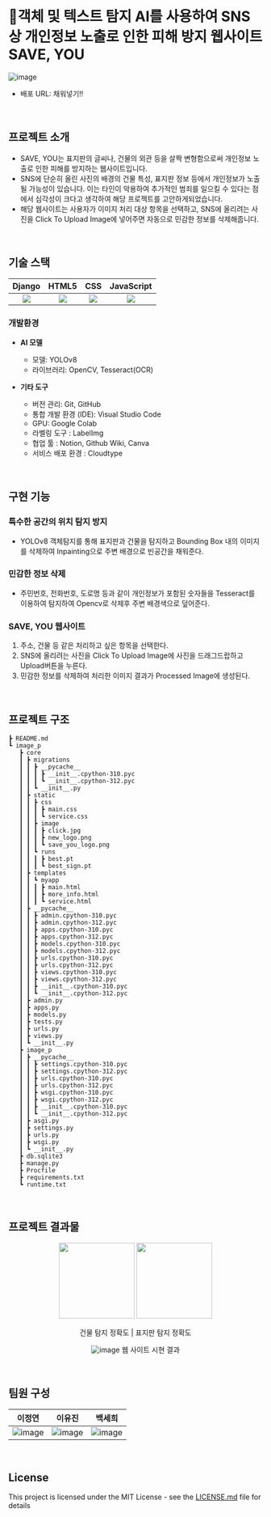 # 🤳객체 및 텍스트 탐지 AI를 사용하여 SNS 상 개인정보 노출로 인한 피해 방지 웹사이트 SAVE, YOU

![image](https://github.com/homelessYouHackathon/hackhack/assets/125464850/6eda703b-1781-41f8-98b7-49a0089fe837)

- 배포 URL: 채워넣기!! 

<br>

## 프로젝트 소개

- SAVE, YOU는 표지판의 글씨나, 건물의 외관 등을 살짝 변형함으로써 개인정보 노출로 인한 피해를 방지하는 웹사이트입니다.
- SNS에 단순히 올린 사진의 배경의 건물 특성, 표지판 정보 등에서 개인정보가 노출될 가능성이 있습니다. 이는 타인이 악용하여 추가적인 범죄를 일으킬 수 있다는 점에서 심각성이 크다고 생각하여 해당 프로젝트를 고안하게되었습니다.
- 해당 웹사이트는 사용자가 이미지 처리 대상 항목을 선택하고, SNS에 올리려는 사진을 Click To Upload Image에 넣어주면 자동으로 민감한 정보를 삭제해줍니다.

<br>

## 기술 스택

|   Django   |   HTML5   |   CSS    |  JavaScript   |
| :--------: | :-------: | :------: | :-----------: |
|   <img src="https://img.shields.io/badge/django-092E20?style=for-the-badge&logo=django&logoColor=white">    |  <img src="https://img.shields.io/badge/html5-E34F26?style=for-the-badge&logo=html5&logoColor=white">  |  <img src="https://img.shields.io/badge/css-1572B6?style=for-the-badge&logo=css3&logoColor=white">  |    <img src="https://img.shields.io/badge/javascript-F7DF1E?style=for-the-badge&logo=javascript&logoColor=black">      |

### 개발환경
- **AI 모델**
  - 모델: YOLOv8
  - 라이브러리: OpenCV, Tesseract(OCR)

- **기타 도구**
  - 버전 관리: Git, GitHub
  - 통합 개발 환경 (IDE): Visual Studio Code
  - GPU: Google Colab
  - 라벨링 도구 : LabelImg
  - 협업 툴 : Notion, Github Wiki, Canva
  - 서비스 배포 환경 : Cloudtype
<br>

## 구현 기능

### 특수한 공간의 위치 탐지 방지
- YOLOv8 객체탐지를 통해 표지판과 건물을 탐지하고 Bounding Box 내의 이미지를 삭제하여 Inpainting으로 주변 배경으로 빈공간을 채워준다.

### 민감한 정보 삭제
- 주민번호, 전화번호, 도로명 등과 같이 개인정보가 포함된 숫자들을 Tesseract를 이용하여 탐지하여 Opencv로 삭제후 주변 배경색으로 덮어준다.

### SAVE, YOU 웹사이트
1. 주소, 건물 등 같은 처리하고 싶은 항목을 선택한다.
2. SNS에 올리려는 사진을 Click To Upload Image에 사진을 드래그드랍하고 Upload버튼을 누른다.
3. 민감한 정보를 삭제하여 처리한 이미지 결과가 Processed Image에 생성된다.

<br>

## 프로젝트 구조

```
┣ README.md
┗ image_p
   ┣ core
   ┃ ┣ migrations
   ┃ ┃ ┣ __pycache__
   ┃ ┃ ┃ ┣ __init__.cpython-310.pyc
   ┃ ┃ ┃ ┗ __init__.cpython-312.pyc
   ┃ ┃ ┗ __init__.py
   ┃ ┣ static
   ┃ ┃ ┣ css
   ┃ ┃ ┃ ┣ main.css
   ┃ ┃ ┃ ┗ service.css
   ┃ ┃ ┣ image
   ┃ ┃ ┃ ┣ click.jpg
   ┃ ┃ ┃ ┣ new_logo.png
   ┃ ┃ ┃ ┗ save_you_logo.png
   ┃ ┃ ┗ runs
   ┃ ┃ ┃ ┣ best.pt
   ┃ ┃ ┃ ┗ best_sign.pt
   ┃ ┣ templates
   ┃ ┃ ┗ myapp
   ┃ ┃ ┃ ┣ main.html
   ┃ ┃ ┃ ┣ more_info.html
   ┃ ┃ ┃ ┗ service.html
   ┃ ┣ __pycache__
   ┃ ┃ ┣ admin.cpython-310.pyc
   ┃ ┃ ┣ admin.cpython-312.pyc
   ┃ ┃ ┣ apps.cpython-310.pyc
   ┃ ┃ ┣ apps.cpython-312.pyc
   ┃ ┃ ┣ models.cpython-310.pyc
   ┃ ┃ ┣ models.cpython-312.pyc
   ┃ ┃ ┣ urls.cpython-310.pyc
   ┃ ┃ ┣ urls.cpython-312.pyc
   ┃ ┃ ┣ views.cpython-310.pyc
   ┃ ┃ ┣ views.cpython-312.pyc
   ┃ ┃ ┣ __init__.cpython-310.pyc
   ┃ ┃ ┗ __init__.cpython-312.pyc
   ┃ ┣ admin.py
   ┃ ┣ apps.py
   ┃ ┣ models.py
   ┃ ┣ tests.py
   ┃ ┣ urls.py
   ┃ ┣ views.py
   ┃ ┗ __init__.py
   ┣ image_p
   ┃ ┣ __pycache__
   ┃ ┃ ┣ settings.cpython-310.pyc
   ┃ ┃ ┣ settings.cpython-312.pyc
   ┃ ┃ ┣ urls.cpython-310.pyc
   ┃ ┃ ┣ urls.cpython-312.pyc
   ┃ ┃ ┣ wsgi.cpython-310.pyc
   ┃ ┃ ┣ wsgi.cpython-312.pyc
   ┃ ┃ ┣ __init__.cpython-310.pyc
   ┃ ┃ ┗ __init__.cpython-312.pyc
   ┃ ┣ asgi.py
   ┃ ┣ settings.py
   ┃ ┣ urls.py
   ┃ ┣ wsgi.py
   ┃ ┗ __init__.py
   ┣ db.sqlite3
   ┣ manage.py
   ┣ Procfile
   ┣ requirements.txt
   ┗ runtime.txt
```

<br>

## 프로젝트 결과물

<div align="center">
  
<img src="https://github.com/homelessYouHackathon/hackhack/assets/125464850/9107e034-d2f4-4da4-b87c-f900168a146d" height=150 width=150>
<img src="https://github.com/homelessYouHackathon/hackhack/assets/125464850/9269e0e5-5645-4b07-9cf6-361eae44605d" height=150 width=150>

건물 탐지 정확도 | 표지판 탐지 정확도

![image](https://github.com/homelessYouHackathon/hackhack/assets/125464850/d3cd2115-d4f2-4f4b-8b57-a6fc1eedaa66)
웹 사이트 시현 결과

</div>

<br>

## 팀원 구성

<div align="center">

| **이정연** | **이유진** | **백세희** |
| :--------: |  :--------: | :--------: |
| ![image](https://github.com/homelessYouHackathon/hackhack/assets/125464850/e6773656-8aea-4a77-bc7e-3da289ce316a) | ![image](https://github.com/homelessYouHackathon/hackhack/assets/125464850/f266a5b3-47b5-49fc-8bbc-849927524979) | ![image](https://github.com/homelessYouHackathon/hackhack/assets/125464850/0bfbe2e5-10d4-4b22-a310-22f96e69ebbf) |

</div>

<br>

## License

This project is licensed under the MIT License - see the [LICENSE.md](LICENSE.md) file for details
